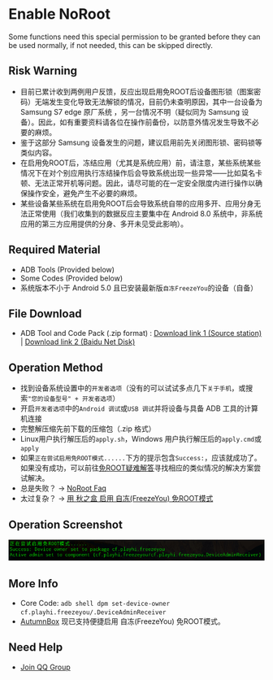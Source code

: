 # Enable NoRoot
Some functions need this special permission to be granted before they can be used normally, if not needed, this can be skipped directly.

## Risk Warning
* 目前已累计收到两例用户反馈，反应出现启用免ROOT后设备图形锁（图案密码）无端发生变化导致无法解锁的情况，目前仍未查明原因，其中一台设备为 Samsung S7 edge 原厂系统 ，另一台情况不明（疑似同为 Samsung 设备）。因此，如有重要资料请各位在操作前备份，以防意外情况发生导致不必要的麻烦。
* 鉴于这部分 Samsung 设备发生的问题，建议启用前先关闭图形锁、密码锁等类似内容。
* 在启用免ROOT后，冻结应用（尤其是系统应用）前，请注意，某些系统某些情况下在对个别应用执行冻结操作后会导致系统出现一些异常——比如莫名卡顿、无法正常开机等问题。因此，请尽可能的在一定安全限度内进行操作以确保操作安全，避免产生不必要的麻烦。
* 某些设备某些系统在启用免ROOT后会导致系统自带的应用多开、应用分身无法正常使用（我们收集到的数据反应主要集中在 Android 8.0 系统中，非系统应用的第三方应用提供的分身、多开未见受此影响）。

## Required Material
* ADB Tools (Provided below)
* Some Codes (Provided below)
* 系统版本不小于 Android 5.0 且已安装最新版`自冻FreezeYou`的设备（自备）

## File Download
* ADB Tool and Code Pack (.zip format) : [Download link 1 (Source station)](https://freezeyou.playhi.net/attachment/urt.zip) | [Download link 2 (Baidu Net Disk)](https://pan.baidu.com/s/1RlHg4w0z5O2aNc_ejkeUvA)

## Operation Method
* 找到设备系统设置中的`开发者选项`（没有的可以试试多点几下`关于手机`，或搜索`"您的设备型号" + 开发者选项`）
* 开启`开发者选项`中的`Android 调试`或`USB 调试`并将设备与具备 ADB 工具的计算机连接
* 完整解压缩先前下载的压缩包（.zip 格式）
* Linux用户执行解压后的`apply.sh`，Windows 用户执行解压后的`apply.cmd`或`apply`
* 如果`正在尝试启用免ROOT模式......`下方的提示包含`Success:`，应该就成功了。如果没有成功，可以前往[免ROOT疑难解答](../faq/mroot.md)寻找相应的类似情况的解决方案尝试解决。
* 总是失败？ → [NoRoot Faq](../faq/mroot.md)
* 太过复杂？ → [用 秋之盒 启用 自冻(FreezeYou) 免ROOT模式](https://www.atmb.top/?from=freezeyou)

## Operation Screenshot
![Operation Screenshot](/assets/img/20180207104242.png)

## More Info
* Core Code:  `adb shell dpm set-device-owner cf.playhi.freezeyou/.DeviceAdminReceiver`
* [AutumnBox](https://www.atmb.top/?from=freezeyou) 现已支持便捷启用 自冻(FreezeYou) 免ROOT模式。

## Need Help
* [Join QQ Group](https://shang.qq.com/wpa/qunwpa?idkey=1b94199f20fa607ca03d33a8b53f37203fbf721e84900a7e20d89ba5a6fd3da5)


